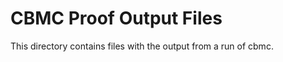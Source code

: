 CBMC Proof Output Files
=======================

This directory contains files with the output from a run of cbmc.
